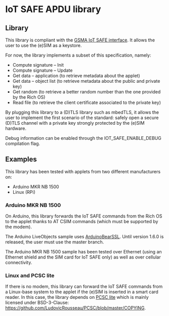 # IoT SAFE APDU library

## Library

This library is compliant with the
[GSMA IoT SAFE interface](https://www.gsma.com/iot/wp-content/uploads/2019/12/IoT.05-v1-IoT-Security-Applet-Interface-Description.pdf).
It allows the user to use the (e)SIM as a keystore.

For now, the library implements a subset of this specification, namely:
 * Compute signature – Init
 * Compute signature – Update
 * Get data – application (to retrieve metadata about the applet)
 * Get data – object list (to retrieve metadata about the public and private
   key)
 * Get random (to retrieve a better random number than the one provided by the
   Rich OS)
 * Read file (to retrieve the client certificate associated to the private key)

By plugging this library to a (D)TLS library such as mbedTLS, it allows the user
to implement the first scenario of the standard: safely open a secure (D)TLS
channel with a private key strongly protected by the (e)SIM hardware.

Debug information can be enabled through the IOT_SAFE_ENABLE_DEBUG compilation
flag.

## Examples

This library has been tested with applets from two different manufacturers on:
 * Arduino MKR NB 1500
 * Linux (RPi)

### Arduino MKR NB 1500

On Arduino, this library forwards the IoT SAFE commands from the Rich OS to the
applet thanks to AT CSIM commands (which must be supported by the modem).

The Arduino LiveObjects sample uses
[ArduinoBearSSL](https://github.com/arduino-libraries/ArduinoBearSSL).
Until version 1.6.0 is released, the user must use the master branch.

The Arduino MKR NB 1500 sample has been tested over Ethernet (using an
Ethernet shield and the SIM card for IoT SAFE only) as well as over
cellular connectivity.

### Linux and PCSC lite

If there is no modem, this library can forward the IoT SAFE commands from a
Linux-base system to the applet if the (e)SIM is inserted in a smart card
reader. In this case, the library depends on
[PCSC lite](https://pcsclite.apdu.fr/) which is mainly licensed under
BSD-3-Clause: https://github.com/LudovicRousseau/PCSC/blob/master/COPYING.
